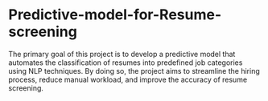 # Predictive-model-for-Resume-screening
The primary goal of this project is to develop a predictive model that automates the classification of resumes into predefined job categories using NLP techniques. By doing so, the project aims to streamline the hiring process, reduce manual workload, and improve the accuracy of resume screening.
